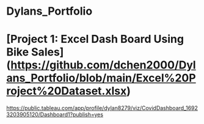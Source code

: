 # Dylans_Portfolio

# [Project 1: Excel Dash Board Using Bike Sales] (https://github.com/dchen2000/Dylans_Portfolio/blob/main/Excel%20Project%20Dataset.xlsx)







https://public.tableau.com/app/profile/dylan8279/viz/CovidDashboard_16923203905120/Dashboard1?publish=yes

